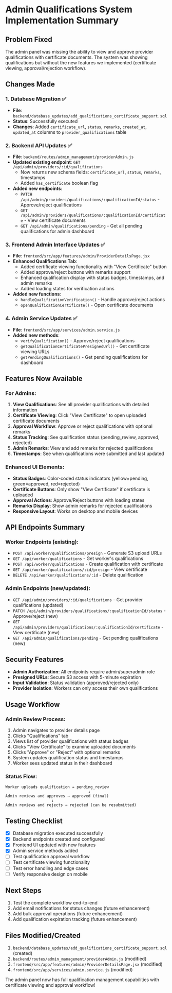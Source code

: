 # Admin Qualifications System Implementation Summary

## Problem Fixed
The admin panel was missing the ability to view and approve provider qualifications with certificate documents. The system was showing qualifications but without the new features we implemented (certificate viewing, approval/rejection workflow).

## Changes Made

### 1. Database Migration ✅
- **File**: `backend/database_updates/add_qualifications_certificate_support.sql`
- **Status**: Successfully executed
- **Changes**: Added `certificate_url`, `status`, `remarks`, `created_at`, `updated_at` columns to `provider_qualifications` table

### 2. Backend API Updates ✅
- **File**: `backend/routes/admin_management/providerAdmin.js`
- **Updated existing endpoint**: `GET /api/admin/providers/:id/qualifications`
  - Now returns new schema fields: `certificate_url`, `status`, `remarks`, timestamps
  - Added `has_certificate` boolean flag
- **Added new endpoints**:
  - `PATCH /api/admin/providers/qualifications/:qualificationId/status` - Approve/reject qualifications
  - `GET /api/admin/providers/qualifications/:qualificationId/certificate` - View certificate documents
  - `GET /api/admin/qualifications/pending` - Get all pending qualifications for admin dashboard

### 3. Frontend Admin Interface Updates ✅
- **File**: `frontend/src/app/features/admin/ProviderDetailsPage.jsx`
- **Enhanced Qualifications Tab**:
  - Added certificate viewing functionality with "View Certificate" button
  - Added approve/reject buttons with remarks support
  - Enhanced qualification display with status badges, timestamps, and admin remarks
  - Added loading states for verification actions
- **Added new functions**:
  - `handleQualificationVerification()` - Handle approve/reject actions
  - `openQualificationCertificate()` - Open certificate documents

### 4. Admin Service Updates ✅
- **File**: `frontend/src/app/services/admin.service.js`
- **Added new methods**:
  - `verifyQualification()` - Approve/reject qualifications
  - `getQualificationCertificatePresignedUrl()` - Get certificate viewing URLs
  - `getPendingQualifications()` - Get pending qualifications for dashboard

## Features Now Available

### For Admins:
1. **View Qualifications**: See all provider qualifications with detailed information
2. **Certificate Viewing**: Click "View Certificate" to open uploaded certificate documents
3. **Approval Workflow**: Approve or reject qualifications with optional remarks
4. **Status Tracking**: See qualification status (pending_review, approved, rejected)
5. **Admin Remarks**: View and add remarks for rejected qualifications
6. **Timestamps**: See when qualifications were submitted and last updated

### Enhanced UI Elements:
- **Status Badges**: Color-coded status indicators (yellow=pending, green=approved, red=rejected)
- **Certificate Buttons**: Only show "View Certificate" if certificate is uploaded
- **Approval Actions**: Approve/Reject buttons with loading states
- **Remarks Display**: Show admin remarks for rejected qualifications
- **Responsive Layout**: Works on desktop and mobile devices

## API Endpoints Summary

### Worker Endpoints (existing):
- `POST /api/worker/qualifications/presign` - Generate S3 upload URLs
- `GET /api/worker/qualifications` - Get worker's qualifications
- `POST /api/worker/qualifications` - Create qualification with certificate
- `GET /api/worker/qualifications/:id/presign` - View certificate
- `DELETE /api/worker/qualifications/:id` - Delete qualification

### Admin Endpoints (new/updated):
- `GET /api/admin/providers/:id/qualifications` - Get provider qualifications (updated)
- `PATCH /api/admin/providers/qualifications/:qualificationId/status` - Approve/reject (new)
- `GET /api/admin/providers/qualifications/:qualificationId/certificate` - View certificate (new)
- `GET /api/admin/qualifications/pending` - Get pending qualifications (new)

## Security Features
- **Admin Authorization**: All endpoints require admin/superadmin role
- **Presigned URLs**: Secure S3 access with 5-minute expiration
- **Input Validation**: Status validation (approved/rejected only)
- **Provider Isolation**: Workers can only access their own qualifications

## Usage Workflow

### Admin Review Process:
1. Admin navigates to provider details page
2. Clicks "Qualifications" tab
3. Views list of provider qualifications with status badges
4. Clicks "View Certificate" to examine uploaded documents
5. Clicks "Approve" or "Reject" with optional remarks
6. System updates qualification status and timestamps
7. Worker sees updated status in their dashboard

### Status Flow:
```
Worker uploads qualification → pending_review
                                    ↓
Admin reviews and approves → approved (final)
                    ↓
Admin reviews and rejects → rejected (can be resubmitted)
```

## Testing Checklist
- [x] Database migration executed successfully
- [x] Backend endpoints created and configured
- [x] Frontend UI updated with new features
- [x] Admin service methods added
- [ ] Test qualification approval workflow
- [ ] Test certificate viewing functionality
- [ ] Test error handling and edge cases
- [ ] Verify responsive design on mobile

## Next Steps
1. Test the complete workflow end-to-end
2. Add email notifications for status changes (future enhancement)
3. Add bulk approval operations (future enhancement)
4. Add qualification expiration tracking (future enhancement)

## Files Modified/Created
1. `backend/database_updates/add_qualifications_certificate_support.sql` (created)
2. `backend/routes/admin_management/providerAdmin.js` (modified)
3. `frontend/src/app/features/admin/ProviderDetailsPage.jsx` (modified)
4. `frontend/src/app/services/admin.service.js` (modified)

The admin panel now has full qualification management capabilities with certificate viewing and approval workflow!
